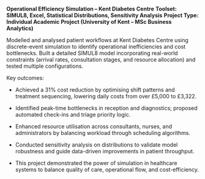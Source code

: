 **Operational Efficiency Simulation – Kent Diabetes Centre** 
**Toolset: SIMUL8, Excel, Statistical Distributions, Sensitivity Analysis** 
**Project Type: Individual Academic Project (University of Kent – MSc Business Analytics)**

Modelled and analysed patient workflows at Kent Diabetes Centre using discrete-event simulation to identify operational inefficiencies and cost bottlenecks. Built a detailed SIMUL8 model incorporating real-world constraints (arrival rates, consultation stages, and resource allocation) and tested multiple configurations.

Key outcomes:

- Achieved a 31% cost reduction by optimising shift patterns and treatment sequencing, lowering daily costs from over £5,000 to £3,322.

- Identified peak-time bottlenecks in reception and diagnostics; proposed automated check-ins and triage priority logic.

- Enhanced resource utilisation across consultants, nurses, and administrators by balancing workload through scheduling algorithms.

- Conducted sensitivity analysis on distributions to validate model robustness and guide data-driven improvements in patient throughput.

- This project demonstrated the power of simulation in healthcare systems to balance quality of care, operational flow, and cost-efficiency.
